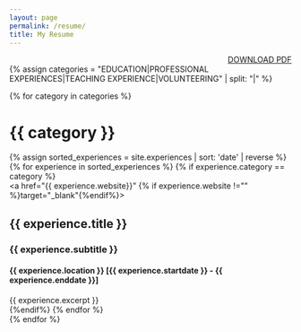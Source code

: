 ```yaml
---
layout: page
permalink: /resume/
title: My Resume
---
```

<div style="text-align: right">
<a href="../_pages/resume/Camille_Fabo_Resume_2022.pdf" download> DOWNLOAD PDF </a>
</div>
<div class="resume">
  <!-- defining categories for resume -->
  {% assign categories = "EDUCATION|PROFESSIONAL EXPERIENCES|TEACHING EXPERIENCE|VOLUNTEERING" | split: "|" %}

  {% for category in categories %}
    <div class="archive-group">
      <div id="#{{ category | slugize }}"></div>
      <h1 class="page">{{ category }}</h1>
      <a name="{{ category | slugize }}"></a>
        {% assign sorted_experiences = site.experiences | sort: 'date' | reverse %}
        {% for experience in sorted_experiences %}
          {% if experience.category == category %}
            <article class="resume">
                <a href="{{ experience.website}}" {% if experience.website !="" %}target="_blank"{%endif%}>
                <h2>{{ experience.title }}</h2>
                </a>
                <h3>{{ experience.subtitle }}</h3>
                <h4>{{ experience.location }} [{{ experience.startdate }} - {{ experience.enddate }}]</h4>
                <div>{{ experience.excerpt }}</div>
            </article>
          {%endif%}
        {% endfor %}
    </div>
  {% endfor %}
</div>
